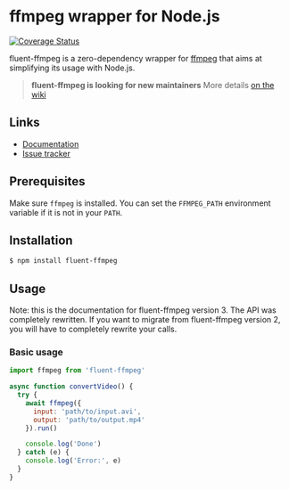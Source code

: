 # ffmpeg wrapper for Node.js

[![Coverage Status](https://coveralls.io/repos/github/fluent-ffmpeg/node-fluent-ffmpeg/badge.svg?branch=master)](https://coveralls.io/github/fluent-ffmpeg/node-fluent-ffmpeg?branch=master)

fluent-ffmpeg is a zero-dependency wrapper for [ffmpeg][ffmpeg] that aims at simplifying its usage with Node.js.

> **fluent-ffmpeg is looking for new maintainers**
> More details [on the wiki](https://github.com/fluent-ffmpeg/node-fluent-ffmpeg/wiki/Looking-for-a-new-maintainer)

## Links

- [Documentation][doc]
- [Issue tracker][issues]

## Prerequisites

Make sure `ffmpeg` is installed. You can set the `FFMPEG_PATH` environment variable if it is not in your `PATH`.

## Installation

```sh
$ npm install fluent-ffmpeg
```

## Usage

Note: this is the documentation for fluent-ffmpeg version 3. The API was completely rewritten. If you want to migrate from fluent-ffmpeg version 2, you will have to completely rewrite your calls.

### Basic usage

```js
import ffmpeg from 'fluent-ffmpeg'

async function convertVideo() {
  try {
    await ffmpeg({
      input: 'path/to/input.avi',
      output: 'path/to/output.mp4'
    }).run()

    console.log('Done')
  } catch (e) {
    console.log('Error:', e)
  }
}
```

[doc]: https://fluent-ffmpeg.github.io
[ffmpeg]: https://www.ffmpeg.org/
[issues]: https://github.com/fluent-ffmpeg/node-fluent-ffmpeg/issues
